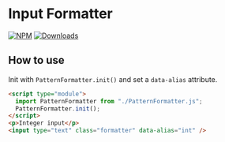 # Input Formatter

[![NPM](https://nodei.co/npm/pattern-formattr.png?mini=true)](https://nodei.co/npm/pattern-formattr/)
[![Downloads](https://img.shields.io/npm/dt/pattern-formattr.svg)](https://www.npmjs.com/package/pattern-formattr)

## How to use

Init with `PatternFormatter.init()` and set a `data-alias` attribute.

```html
<script type="module">
  import PatternFormatter from "./PatternFormatter.js";
  PatternFormatter.init();
</script>
<p>Integer input</p>
<input type="text" class="formatter" data-alias="int" />
```
